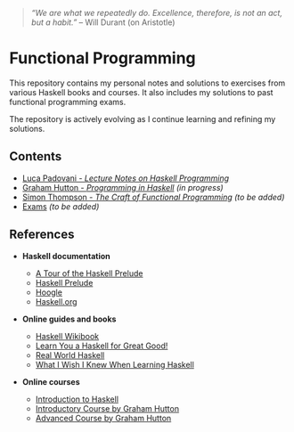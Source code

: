 > *“We are what we repeatedly do. Excellence, therefore, is not an act, but a habit.”* – Will Durant (on Aristotle)

# Functional Programming

This repository contains my personal notes and solutions to exercises from various Haskell books and courses. It also includes my solutions to past functional programming exams.

The repository is actively evolving as I continue learning and refining my solutions.

## Contents

- [Luca Padovani - *Lecture Notes on Haskell Programming*](padovani)
- [Graham Hutton - *Programming in Haskell*](hutton) *(in progress)*
- [Simon Thompson - *The Craft of Functional Programming*](thompson) *(to be added)*
- [Exams](exams) *(to be added)*

## References

- **Haskell documentation**
  - [A Tour of the Haskell Prelude](https://www.cse.chalmers.se/edu/year/2014/course/TDA452/tourofprelude.html)
  - [Haskell Prelude](https://hackage.haskell.org/package/base/docs/Prelude.html)
  - [Hoogle](https://hoogle.haskell.org/)
  - [Haskell.org](https://www.haskell.org/documentation/)

- **Online guides and books**
  - [Haskell Wikibook](https://en.wikibooks.org/wiki/Haskell)
  - [Learn You a Haskell for Great Good!](https://learnyouahaskell.github.io/chapters.html)
  - [Real World Haskell](https://book.realworldhaskell.org/read/)
  - [What I Wish I Knew When Learning Haskell](https://github.com/sdiehl/wiwinwlh)
  
- **Online courses**
  - [Introduction to Haskell](https://teaching.well-typed.com/intro/)
  - [Introductory Course by Graham Hutton](https://www.youtube.com/playlist?list=PLF1Z-APd9zK7usPMx3LGMZEHrECUGodd3)
  - [Advanced Course by Graham Hutton](https://www.youtube.com/playlist?list=PLF1Z-APd9zK5uFc8FKr_di9bfsYv8-lbc)
